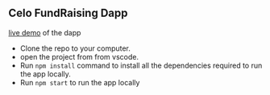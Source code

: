 ## Celo FundRaising Dapp

[live demo](https://grand-chaja-78fe41.netlify.app) of the dapp

- Clone the repo to your computer.
- open the project from from vscode.
- Run `npm install` command to install all the dependencies required to run the app locally.
- Run `npm start` to run the app locally
